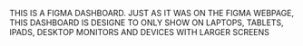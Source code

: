THIS IS A FIGMA DASHBOARD. JUST AS IT WAS ON THE FIGMA WEBPAGE, 
THIS DASHBOARD IS DESIGNE TO ONLY SHOW ON LAPTOPS, TABLETS, IPADS, DESKTOP MONITORS AND DEVICES WITH LARGER SCREENS
